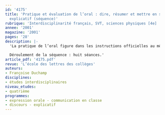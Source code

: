 ```yaml
---
id: '4175'
title: 'Pratique et évaluation de l’oral : dire, résumer et mettre en scène le discours
  explicatif (séquence)'
rubrique: 'Interdisciplinarité français, SVT, sciences physiques [4e] '
annee: '2001'
magazine: '2001'
pages: '28'
description: |-
  'La pratique de l’oral figure dans les instructions officielles au même titre que les activités de lecture, d’écriture et d’étude de la langue. La nouveauté n’est pas dans la prise en compte de l’importance de l’échange oral pendant le cours de français, mais dans la volonté de donner à ce mode d’expression des objectifs clairement définis, en cohésion avec la progression d’ensemble du cycle. Dans cette perspective restent à établir les modalités de l’apprentissage : la question de la date – à quel moment d’une séquence consacrée à tel apprentissage doit-on insérer les exercices de pratique de l’oral ? –, celle de la durée – quelle extension attribuer à ce type d’activité ? –, enfin, et surtout, celle de l’évaluation mettent l’enseignant dans une situation tant didactique que pédagogique peu confortable. Cet article s’intéresse à la pratique de l’oral dans une séquence dont l’objectif principal est l’étude du discours explicatif, en prélude à l’étude du discours argumentatif. Les thèmes choisis permettent une approche pluridisciplinaire (sciences physiques / sciences de la vie et de la Terre / français). L’idée a été de mobiliser les élèves dans une recherche de l’énonciateur caché dans les textes explicatifs et de les inciter à prêter leur voix aux locuteurs absents. Les activités d’oral de cette séquence suivent une progression, mais rien n’empêche de n’exploiter que telle ou telle séance en fonction d’un cheminement différent.

  Déroulement de la séquence : huit séances.'
article_pdf: '4175.pdf'
revue: 'L’école des lettres des collèges'
auteurs:
- Françoise Duchamp
disciplines:
- études interdisciplinaires
niveau_etudes:
- quatrième
programmes:
- expression orale - communication en classe
- discours - explicatif
---
```

